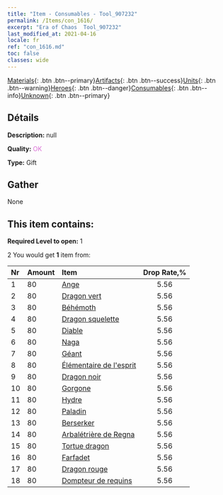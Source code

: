 ```yaml
---
title: "Item - Consumables - Tool_907232"
permalink: /Items/con_1616/
excerpt: "Era of Chaos  Tool_907232"
last_modified_at: 2021-04-16
locale: fr
ref: "con_1616.md"
toc: false
classes: wide
---
```

 [Materials](/fr/Items/){: .btn .btn--primary}[Artifacts](/fr/Items/Artifacts/){: .btn .btn--success}[Units](/fr/Items/Units/){: .btn .btn--warning}[Heroes](/fr/Items/Heroes/){: .btn .btn--danger}[Consumables](/fr/Items/Consumables/){: .btn .btn--info}[Unknown](/fr/Items/Unknown/){: .btn .btn--primary}

## Détails
 **Description:** null

 **Quality:** <span style="color: #DA70D6">OK</span>

 **Type:** Gift

## Gather

  None

## This item contains:

 **Required Level to open:** 1

 2 You would get **1** item  from:

  | Nr | Amount |     Item    | Drop Rate,% |
  |:---|:-------|:------------|:---------:|
  | 1 | 80 | [Ange](/fr/Items/unt_196/) | 5.56 | 
  | 2 | 80 | [Dragon vert](/fr/Items/unt_205/) | 5.56 | 
  | 3 | 80 | [Béhémoth](/fr/Items/unt_223/) | 5.56 | 
  | 4 | 80 | [Dragon squelette](/fr/Items/unt_214/) | 5.56 | 
  | 5 | 80 | [Diable](/fr/Items/unt_232/) | 5.56 | 
  | 6 | 80 | [Naga](/fr/Items/unt_240/) | 5.56 | 
  | 7 | 80 | [Géant ](/fr/Items/unt_241/) | 5.56 | 
  | 8 | 80 | [Élémentaire de l'esprit](/fr/Items/unt_267/) | 5.56 | 
  | 9 | 80 | [Dragon noir](/fr/Items/unt_250/) | 5.56 | 
  | 10 | 80 | [Gorgone](/fr/Items/unt_257/) | 5.56 | 
  | 11 | 80 | [Hydre](/fr/Items/unt_259/) | 5.56 | 
  | 12 | 80 | [Paladin](/fr/Items/unt_197/) | 5.56 | 
  | 13 | 80 | [Berserker](/fr/Items/unt_224/) | 5.56 | 
  | 14 | 80 | [Arbalétrière de Regna](/fr/Items/unt_274/) | 5.56 | 
  | 15 | 80 | [Tortue dragon](/fr/Items/unt_278/) | 5.56 | 
  | 16 | 80 | [Farfadet](/fr/Items/unt_270/) | 5.56 | 
  | 17 | 80 | [Dragon rouge](/fr/Items/unt_251/) | 5.56 | 
  | 18 | 80 | [Dompteur de requins](/fr/Items/unt_281/) | 5.56 | 
